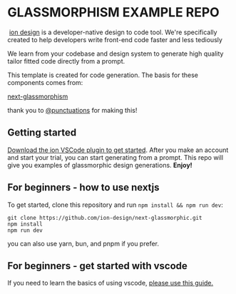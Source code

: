 # GLASSMORPHISM EXAMPLE REPO
​
[ion design](https://www.ion.design/) is a developer-native design to code tool. We're specifically created to help developers write front-end code faster and less tediously

We learn from your codebase and design system to generate high quality tailor fitted code directly from a prompt.

This template is created for code generation. The basis for these components comes from:

[next-glassmorphism](https://github.com/punctuations/next-glassmorphism)

thank you to [@punctuations](https://github.com/punctuations/) for making this!
​

## Getting started

[Download the ion VSCode plugin to get started](https://marketplace.visualstudio.com/items?itemName=iondesign.ion). After you make an account and start your trial, you can start generating from a prompt. This repo will give you examples of glassmorphic design generations.
​
**Enjoy!**

## For beginners - how to use nextjs

To get started, clone this repository and run `npm install && npm run dev`:

    git clone https://github.com/ion-design/next-glassmorphic.git
    npm install
    npm run dev

you can also use yarn, bun, and pnpm if you prefer.

## For beginners - get started with vscode

If you need to learn the basics of using vscode, [please use this guide.](https://code.visualstudio.com/docs/introvideos/basics)